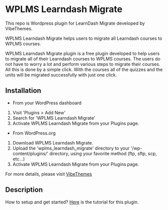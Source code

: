 # WPLMS Learndash Migrate

This repo is Wordpress plugin for LearnDash Migrate developed by VibeThemes.

WPLMS Learndash Migrate helps users to migrate all Learndash courses to WPLMS courses.

WPLMS Learndash Migrate plugin is a free plugin developed to help users to migrate all of their Learndash courses to WPLMS courses. The users do not have to worry a lot and perform various steps to migrate their courses. All this is done by a simple click. With the courses all of the quizzes and the units will be migrated successfully with just one click.

## Installation

* From your WordPress dashboard
1. Visit 'Plugins > Add New'
2. Search for 'WPLMS Learndash Migrate'
3. Activate WPLMS Learndash Migrate from your Plugins page. 


* From WordPress.org
1. Download WPLMS Learndash Migrate.
2. Upload the 'wplms_learndash_migrate' directory to your '/wp-content/plugins/' directory, using your favorite method (ftp, sftp, scp, etc...)
3. Activate WPLMS Learndash Migrate from your Plugins page.

For more details, please visit [VibeThemes](https://vibethemes.com)

## Description

How to setup and get started?
[Here](https://vibethemes.com/documentation/wplms/knowledge-base/migrate-from-learndash-to-wplms) is the tutorial for this plugin.